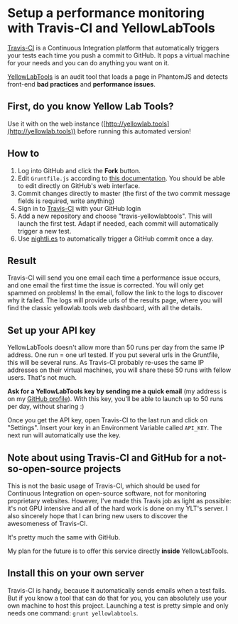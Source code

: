 # Setup a performance monitoring with Travis-CI and YellowLabTools

[Travis-CI](https://travis-ci.org/) is a Continuous Integration platform that automatically triggers your tests each time you push a commit to GitHub. It pops a virtual machine for your needs and you can do anything you want on it.

[YellowLabTools](http://yellowlab.tools) is an audit tool that loads a page in PhantomJS and detects front-end **bad practices** and **performance issues**.


## First, do you know Yellow Lab Tools?

Use it with on the web instance ([http://yellowlab.tools](http://yellowlab.tools)) before running this automated version!


## How to

1. Log into GitHub and click the **Fork** button.
2. Edit `Gruntfile.js` according to [this documentation](https://github.com/gmetais/grunt-yellowlabtools#usage-examples). You should be able to edit directly on GitHub's web interface.
3. Commit changes directly to master (the first of the two commit message fields is required, write anything)
4. Sign in to [Travis-CI](https://travis-ci.org/) with your GitHub login
5. Add a new repository and choose "travis-yellowlabtools". This will launch the first test. Adapt if needed, each commit will automatically trigger a new test.
6. Use [nightli.es](https://nightli.es/) to automatically trigger a GitHub commit once a day.


## Result

Travis-CI will send you one email each time a performance issue occurs, and one email the first time the issue is corrected. You will only get spammed on problems! In the email, follow the link to the logs to discover why it failed. The logs will provide urls of the results page, where you will find the classic yellowlab.tools web dashboard, with all the details.


## Set up your API key

YellowLabTools doesn't allow more than 50 runs per day from the same IP address. One run = one url tested. If you put several urls in the Gruntfile, this will be several runs. As Travis-CI probably re-uses the same IP addresses on their virtual machines, you will share these 50 runs with fellow users. That's not much.

**Ask for a YellowLabTools key by sending me a quick email** (my address is on my [GitHub profile](https://github.com/gmetais)). With this key, you'll be able to launch up to 50 runs per day, without sharing :)

Once you get the API key, open Travis-CI to the last run and click on "Settings". Insert your key in an Environment Variable called `API_KEY`. The next run will automatically use the key.



## Note about using Travis-CI and GitHub for a not-so-open-source projects

This is not the basic usage of Travis-CI, which should be used for Continuous Integration on open-source software, not for monitoring proprietary websites. However, I've made this Travis job as light as possible: it's not GPU intensive and all of the hard work is done on my YLT's server. I also sincerely hope that I can bring new users to discover the awesomeness of Travis-CI.

It's pretty much the same with GitHub.

My plan for the future is to offer this service directly **inside** YellowLabTools.


## Install this on your own server

Travis-CI is handy, because it automatically sends emails when a test fails. But if you know a tool that can do that for you, you can absolutely use your own machine to host this project. Launching a test is pretty simple and only needs one command: `grunt yellowlabtools`.

